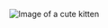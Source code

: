 ![Image of a cute kitten](https://images.unsplash.com/photo-1567147220783-b84e25517cac?ixlib=rb-1.2.1&ixid=eyJhcHBfaWQiOjEyMDd9&auto=format&fit=crop&w=1950&q=80)
